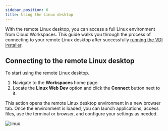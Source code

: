 ```yaml
---
sidebar_position: 6
title: Using the Linux desktop
---
```


With the remote Linux desktop, you can  access a full Linux environment from Cloud Workspaces. This guide walks you through the process of connecting to your remote Linux desktop after successfully [running the VDI installer](index.md#download-the-vdi-installer).

## Connecting to the remote Linux desktop
To start using the remote Linux desktop.

1. Navigate to the **Workspaces** home page.
2. Locate the **Linux Web Dev** option and click the **Connect** button next to it.

This action opens the remote Linux desktop environment in a new browser tab. Once the environment is loaded, you can launch applications, access files, use the terminal or browser, and configure your settings as needed.

![linux](/img/workspaces/linux-vdi.png)
